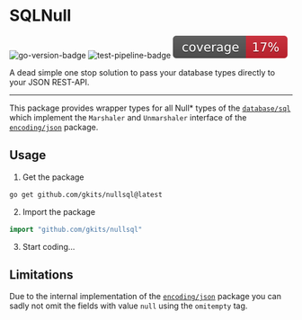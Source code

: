 # SQLNull
![go-version-badge](https://img.shields.io/github/go-mod/go-version/gkits/sqlnull)
![test-pipeline-badge](https://img.shields.io/github/actions/workflow/status/gkits/sqlnull/test.yml?label=test)
![test-coverage-badge](https://raw.githubusercontent.com/gKits/sqlnull/badges/.badges/main/coverage.svg)

A dead simple one stop solution to pass your database types directly to
your JSON REST-API.

---

This package provides wrapper types for all Null* types of the 
[`database/sql`](https://pkg.go.dev/database/sql) which implement the 
`Marshaler` and `Unmarshaler` interface of the 
[`encoding/json`](https://pkg.go.dev/encoding/json) package.

## Usage

1. Get the package
```bash
go get github.com/gkits/nullsql@latest
```

2. Import the package
```go
import "github.com/gkits/nullsql"
```

3. Start coding...

## Limitations

Due to the internal implementation of the 
[`encoding/json`](https://pkg.go.dev/encoding/json) package you can sadly
not omit the fields with value `null` using the `omitempty` tag.
